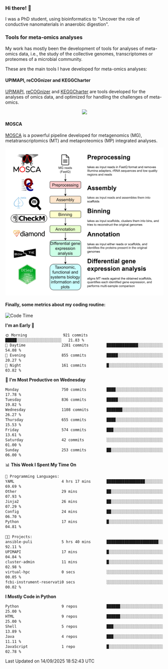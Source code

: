 ### Hi there! 👋

I was a PhD student, using bioinformatics to "Uncover the role of conductive nanomaterials in anaerobic digestion".

### Tools for meta-omics analyses

My work has mostly been the development of tools for analyses of meta-omics data, i.e., the study of the collective genomes, transcriptomes or proteomes of a microbial community.

These are the main tools I have developed for meta-omics analyses:

#### UPIMAPI, reCOGnizer and KEGGCharter

[UPIMAPI](https://github.com/iquasere/UPIMAPI), [reCOGnizer](https://github.com/iquasere/reCOGnizer) and [KEGGCharter](https://github.com/iquasere/KEGGCharter) are tools developed for the analyses of omics data, and optimized for handling the challenges of meta-omics.

<p align="center">
    <img src="assets/annotation_paper.png">
</p>

#### MOSCA

[MOSCA](https://github.com/iquasere/MOSCA) is a powerful pipeline developed for metagenomics (MG), metatranscriptomics (MT) and metaproteomics (MP) integrated analyses.

<p align="center">
    <img src="assets/mosca_workflow.png" align="center" width="700">
</p>


#### Finally, some metrics about my coding routine:

<!--START_SECTION:waka-->
![Code Time](http://img.shields.io/badge/Code%20Time-1%2C025%20hrs%2028%20mins-blue)

**I'm an Early 🐤** 

```text
🌞 Morning                921 commits         █████░░░░░░░░░░░░░░░░░░░░   21.83 % 
🌆 Daytime                2281 commits        ██████████████░░░░░░░░░░░   54.08 % 
🌃 Evening                855 commits         █████░░░░░░░░░░░░░░░░░░░░   20.27 % 
🌙 Night                  161 commits         █░░░░░░░░░░░░░░░░░░░░░░░░   03.82 % 
```
📅 **I'm Most Productive on Wednesday** 

```text
Monday                   750 commits         ████░░░░░░░░░░░░░░░░░░░░░   17.78 % 
Tuesday                  836 commits         █████░░░░░░░░░░░░░░░░░░░░   19.82 % 
Wednesday                1108 commits        ███████░░░░░░░░░░░░░░░░░░   26.27 % 
Thursday                 655 commits         ████░░░░░░░░░░░░░░░░░░░░░   15.53 % 
Friday                   574 commits         ███░░░░░░░░░░░░░░░░░░░░░░   13.61 % 
Saturday                 42 commits          ░░░░░░░░░░░░░░░░░░░░░░░░░   01.00 % 
Sunday                   253 commits         ██░░░░░░░░░░░░░░░░░░░░░░░   06.00 % 
```


📊 **This Week I Spent My Time On** 

```text
💬 Programming Languages: 
YAML                     4 hrs 17 mins       █████████████████░░░░░░░░   69.69 % 
Other                    29 mins             ██░░░░░░░░░░░░░░░░░░░░░░░   07.93 % 
Jinja2                   26 mins             ██░░░░░░░░░░░░░░░░░░░░░░░   07.29 % 
Config                   24 mins             ██░░░░░░░░░░░░░░░░░░░░░░░   06.70 % 
Python                   17 mins             █░░░░░░░░░░░░░░░░░░░░░░░░   04.81 % 

🐱‍💻 Projects: 
ansible-puli             5 hrs 40 mins       ███████████████████████░░   92.11 % 
UPIMAPI                  17 mins             █░░░░░░░░░░░░░░░░░░░░░░░░   04.84 % 
cluster-admin            11 mins             █░░░░░░░░░░░░░░░░░░░░░░░░   02.98 % 
virtual-hpc              0 secs              ░░░░░░░░░░░░░░░░░░░░░░░░░   00.05 % 
fcbi-instrument-reservati0 secs              ░░░░░░░░░░░░░░░░░░░░░░░░░   00.02 % 
```

**I Mostly Code in Python** 

```text
Python                   9 repos             ██████░░░░░░░░░░░░░░░░░░░   25.00 % 
HTML                     9 repos             ██████░░░░░░░░░░░░░░░░░░░   25.00 % 
Shell                    5 repos             ███░░░░░░░░░░░░░░░░░░░░░░   13.89 % 
Java                     4 repos             ███░░░░░░░░░░░░░░░░░░░░░░   11.11 % 
JavaScript               1 repo              █░░░░░░░░░░░░░░░░░░░░░░░░   02.78 % 
```




 Last Updated on 14/09/2025 18:52:43 UTC
<!--END_SECTION:waka-->
